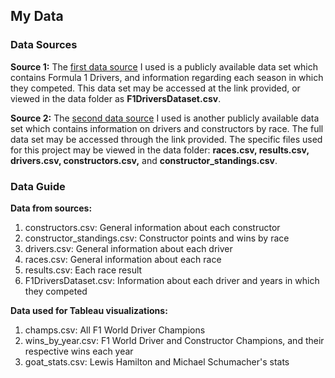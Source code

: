 ## My Data

### Data Sources
**Source 1:** The [first data source](https://www.kaggle.com/datasets/dubradave/formula-1-drivers-dataset?select=F1DriversDataset.csv) I used is a publicly available data set which contains Formula 1 Drivers, and information regarding each season in which they competed. This data set may be accessed at the link provided, or viewed in the data folder as **F1DriversDataset.csv**.

**Source 2:** The [second data source](https://www.kaggle.com/datasets/rohanrao/formula-1-world-championship-1950-2020/data?select=constructor_standings.csv) I used is another publicly available data set which contains information on drivers and constructors by race. The full data set may be accessed through the link provided. The specific files used for this project may be viewed in the data folder: **races.csv, results.csv, drivers.csv, constructors.csv,** and **constructor_standings.csv**.

### Data Guide
**Data from sources:**
1. constructors.csv: General information about each constructor
2. constructor_standings.csv: Constructor points and wins by race
3. drivers.csv: General information about each driver
4. races.csv: General information about each race
5. results.csv: Each race result
6. F1DriversDataset.csv: Information about each driver and years in which they competed

**Data used for Tableau visualizations:**
1. champs.csv: All F1 World Driver Champions
2. wins_by_year.csv: F1 World Driver and Constructor Champions, and their respective wins each year
3. goat_stats.csv: Lewis Hamilton and Michael Schumacher's stats